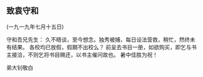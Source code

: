 ## 致袁守和

(一九一九年七月十五日)

守和吾兄先生：
久不晤谈，至今想念。独秀被捕，每日设法营救，稍忙，然终未有结果。
各校均已放假，假期不出校么？
前呈去书目一册，如欲购买，即乞与书主接洽，不则乞将书目赐还，以书主催问故也。
暑中佳胜为祝！

弟大钊敬白


